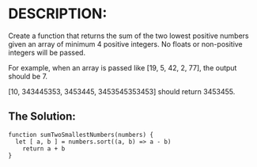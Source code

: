 # DESCRIPTION:
Create a function that returns the sum of the two lowest positive numbers given an array of minimum 4 positive integers. No floats or non-positive integers will be passed.

For example, when an array is passed like [19, 5, 42, 2, 77], the output should be 7.

[10, 343445353, 3453445, 3453545353453] should return 3453455.

## The Solution:
```
function sumTwoSmallestNumbers(numbers) {  
  let [ a, b ] = numbers.sort((a, b) => a - b)
    return a + b
}
```